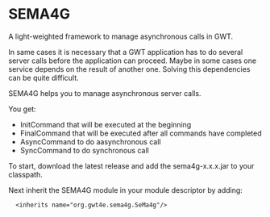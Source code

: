# SEMA4G
A light-weighted framework to manage asynchronous calls in GWT.

In same cases it is necessary that a GWT application has to do several server calls
before the application can proceed. Maybe in some cases one service depends on the 
result of another one. Solving this dependencies can be quite difficult.
 
SEMA4G helps you to manage asynchronous server calls.
 
You get:
- InitCommand that will be executed at the beginning
- FinalCommand that will be executed after all commands have completed
- AsyncCommand to do aasynchronous call
- SyncCommand to do synchronous call 

To start, download the latest release and add the sema4g-x.x.x.jar to your classpath.

Next inherit the SEMA4G module in your module descriptor by adding:
```
  <inherits name="org.gwt4e.sema4g.SeMa4g"/>
```

 



